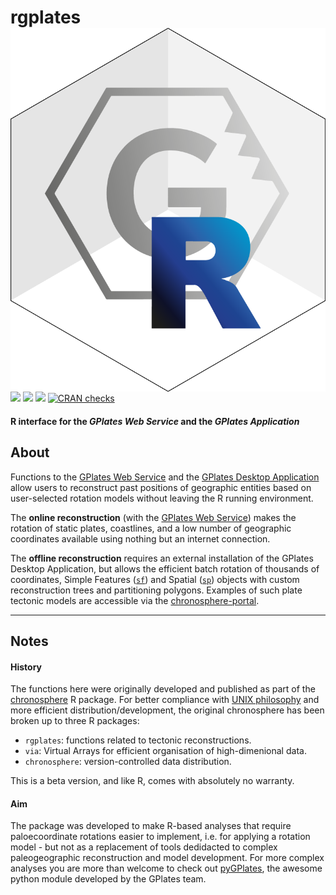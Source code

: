 
# rgplates <img src="man/figures/logo.png" align="right" />

[![](https://img.shields.io/badge/devel%20version-0.2.1-green.svg)](https://github.com/adamkocsis/rgplates)
[![](https://www.r-pkg.org/badges/version/rgplates?color=blue)](https://cran.r-project.org/package=rgplates)
[![](http://cranlogs.r-pkg.org/badges/grand-total/rgplates?color=yellow)](https://cran.r-project.org/package=rgplates)
[![CRAN
checks](https://badges.cranchecks.info/summary/rgplates.svg)](https://cran.r-project.org/web/checks/check_results_rgplates.html)

#### R interface for the *GPlates Web Service* and the *GPlates Application*

## About

Functions to the [GPlates Web Service](https://gws.gplates.org/) and the
[GPlates Desktop Application](https://www.gplates.org/) allow users to
reconstruct past positions of geographic entities based on user-selected
rotation models without leaving the R running environment.

The **online reconstruction** (with the [GPlates Web
Service](https://gws.gplates.org/)) makes the rotation of static plates,
coastlines, and a low number of geographic coordinates available using
nothing but an internet connection.

The **offline reconstruction** requires an external installation of the
GPlates Desktop Application, but allows the efficient batch rotation of
thousands of coordinates, Simple Features
([`sf`](https://cran.r-project.org/package=sf)) and Spatial
([`sp`](https://cran.r-project.org/package=sp)) objects with custom
reconstruction trees and partitioning polygons. Examples of such plate
tectonic models are accessible via the
[chronosphere-portal](http://www.chronosphere-portal.org/).

-----

## Notes

#### History

The functions here were originally developed and published as part of
the [chronosphere](https://cran.r-project.org/package=chronosphere) R
package. For better compliance with [UNIX
philosophy](https://en.wikipedia.org/wiki/Unix_philosophy) and more
efficient distribution/development, the original chronosphere has been
broken up to three R packages:

  - `rgplates`: functions related to tectonic reconstructions.
  - `via`: Virtual Arrays for efficient organisation of high-dimenional
    data.
  - `chronosphere`: version-controlled data distribution.

This is a beta version, and like R, comes with absolutely no warranty.

#### Aim

The package was developed to make R-based analyses that require
paloecoordinate rotations easier to implement, i.e. for applying a
rotation model - but not as a replacement of tools dedidacted to complex
paleogeographic reconstruction and model development. For more complex
analyses you are more than welcome to check out
[pyGPlates](https://www.gplates.org/docs/pygplates/), the awesome python
module developed by the GPlates team.
